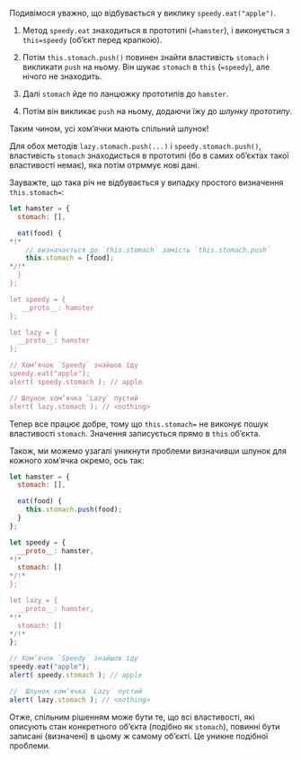 Подивімося уважно, що відбувається у виклику `speedy.eat("apple")`.

1. Метод `speedy.eat` знаходиться в прототипі (`=hamster`), і виконується з `this=speedy` (об’єкт перед крапкою).

2. Потім `this.stomach.push()` повинен знайти властивість `stomach` і викликати `push` на ньому. Він шукає `stomach` в `this` (`=speedy`), але нічого не знаходить.

3. Далі `stomach` йде по ланцюжку прототипів до `hamster`.

4. Потім він викликає `push` на ньому, додаючи їжу до *шлунку прототипу*.

Таким чином, усі хом’ячки мають спільний шлунок!

Для обох методів `lazy.stomach.push(...)` і `speedy.stomach.push()`, властивість `stomach` знаходисться в прототипі (бо в самих об’єктах такої властивості немає), яка потім отрммує нові дані.

Зауважте, що така річ не відбувається у випадку простого визначення `this.stomach=`:

```js run
let hamster = {
  stomach: [],

  eat(food) {
*!*
    // визначається до `this.stomach` замість `this.stomach.push`
    this.stomach = [food];
*/!*
  }
};

let speedy = {
   __proto__: hamster
};

let lazy = {
  __proto__: hamster
};

// Хом’ячок `Speedy` знайшов їду
speedy.eat("apple");
alert( speedy.stomach ); // apple

// Шлунок хом’ячка `Lazy` пустий
alert( lazy.stomach ); // <nothing>
```

Тепер все працює добре, тому що `this.stomach=` не виконує пошук властивості `stomach`. Значення записується прямо в `this` об’єкта.

Також, ми можемо узагалі уникнути проблеми визначивши шлунок для кожного хом’ячка окремо, ось так:

```js run
let hamster = {
  stomach: [],

  eat(food) {
    this.stomach.push(food);
  }
};

let speedy = {
  __proto__: hamster,
*!*
  stomach: []
*/!*
};

let lazy = {
  __proto__: hamster,
*!*
  stomach: []
*/!*
};

// Хом’ячок `Speedy` знайшов їду
speedy.eat("apple");
alert( speedy.stomach ); // apple

//  Шлунок хом’ячка `Lazy` пустий
alert( lazy.stomach ); // <nothing>
```

Отже, спільним рішенням може бути те, що всі властивості, які описують стан конкретного об’єкта (подібно як `stomach`), повинні бути записані (визначені) в цьому ж самому об’єкті. Це уникне подібної проблеми.
